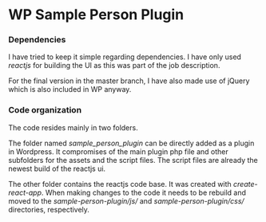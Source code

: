 WP Sample Person Plugin
=======================

### Dependencies

I have tried to keep it simple regarding dependencies.
I have only used *reactjs* for building the UI as this was part of the job description.

For the final version in the master branch, I have also made use of jQuery which is also included in WP anyway.

### Code organization

The code resides mainly in two folders.

The folder named *sample_person_plugin* can be directly added as a plugin in Wordpress.
It compromises of the main plugin php file and other subfolders for the assets and the script files.
The script files are already the newest build of the reactjs ui.

The other folder contains the reactjs code base. It was created with *create-react-app*.
When making changes to the code it needs to be rebuild and moved to the *sample-person-plugin/js/* and *sample-person-plugin/css/* directories, respectively.
